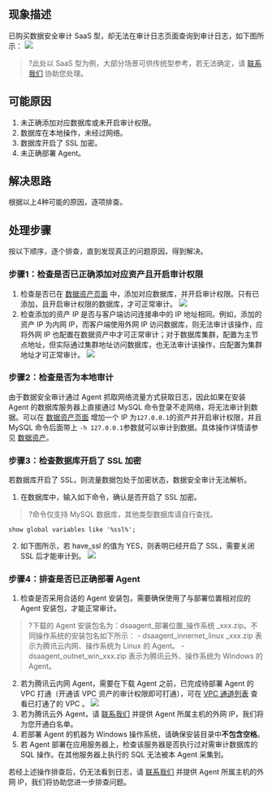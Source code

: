 ## 现象描述
已购买数据安全审计 SaaS 型，却无法在审计日志页面查询到审计日志，如下图所示：
![](https://qcloudimg.tencent-cloud.cn/raw/5deb292dc2a8f0088fba479ce96974c1.png)
>?此处以 SaaS 型为例，大部分场景可供传统型参考，若无法确定，请 [联系我们](https://cloud.tencent.com/online-service) 协助您处理。

## 可能原因
1. 未正确添加对应数据库或未开启审计权限。
2. 数据库在本地操作，未经过网络。
3. 数据库开启了 SSL 加密。
4. 未正确部署 Agent。

## 解决思路
根据以上4种可能的原因，逐项排查。

## 处理步骤
按以下顺序，逐个排查，直到发现真正的问题原因，得到解决。
### 步骤1：检查是否已正确添加对应资产且开启审计权限
1. 检查是否已在 [数据资产页面](https://console.cloud.tencent.com/dsaudit/assets) 中，添加对应数据库，并开启审计权限。只有已添加，且开启审计权限的数据库，才可正常审计。
![](https://qcloudimg.tencent-cloud.cn/raw/5fbb27026e15a3c3d7d83f926e3a086f.png)
2. 检查添加的资产 IP 是否与客户端访问连接串中的 IP 地址相同。例如，添加的资产 IP 为内网 IP，而客户端使用外网 IP 访问数据库，则无法审计该操作，应将外网 IP 也配置在数据资产中才可正常审计；对于数据库集群，配置为主节点地址，但实际通过集群地址访问数据库，也无法审计该操作，应配置为集群地址才可正常审计。
 ![](https://qcloudimg.tencent-cloud.cn/raw/0ed5d398d0362a1a4001e0c6ec0fdc3f.png)

### 步骤2：检查是否为本地审计
由于数据安全审计通过 Agent 抓取网络流量方式获取日志，因此如果在安装 Agent 的数据库服务器上直接通过 MySQL 命令登录不走网络，将无法审计到数据。可以在 [数据资产页面](https://console.cloud.tencent.com/dsaudit/assets)  增加一个 IP 为`127.0.0.1`的资产并开启审计权限，并且 MySQL 命令后面带上 `-h 127.0.0.1`参数就可以审计到数据。具体操作详情请参见 [数据资产](https://cloud.tencent.com/document/product/856/66075)。

### 步骤3：检查数据库开启了 SSL 加密
若数据库开启了 SSL，则流量数据包处于加密状态，数据安全审计无法解析。
1. 在数据库中，输入如下命令，确认是否开启了 SSL 加密。
>?命令仅支持 MySQL 数据库，其他类型数据库请自行查找。
>
```
show global variables like '%ssl%';
```
2. 如下图所示，若 have_ssl 的值为 YES，则表明已经开启了 SSL，需要关闭 SSL 后才能审计到。
 ![](https://qcloudimg.tencent-cloud.cn/raw/7dbc391a32d992b602ae56c1a97f0620.png)

### 步骤4：排查是否已正确部署 Agent
1. 检查是否采用合适的 Agent 安装包，需要确保使用了与部署位置相对应的 Agent 安装包，才能正常审计。
>?下载的 Agent 安装包名为：dsaagent_部署位置_操作系统 _xxx.zip。不同操作系统的安装包名如下所示：
    - dsaagent_innernet_linux _xxx.zip 表示为腾讯云内网、操作系统为 Linux 的 Agent。
    - dsaagent_outnet_win_xxx.zip 表示为腾讯云外、操作系统为 Windows 的 Agent。
2. 若为腾讯云内网 Agent，需要在下载 Agent 之前，已完成待部署  Agent 的 VPC 打通（开通该 VPC 资产的审计权限即可打通），可在 [VPC 通道列表](https://console.cloud.tencent.com/dsaudit/network) 查看已打通了的 VPC 。
![](https://qcloudimg.tencent-cloud.cn/raw/ac29229b797859a4a196cdaf23c7740f.png)
3. 若为腾讯云外 Agent，请 [联系我们](https://cloud.tencent.com/online-service) 并提供 Agent 所属主机的外网 IP，我们将为您开通白名单。
4. 若部署 Agent 的机器为 Windows 操作系统，请确保安装目录中**不包含空格**。
5. 若 Agent 部署在应用服务器上，检查该服务器是否执行过对需审计数据库的 SQL 操作。在其他服务器上执行的 SQL 无法被本 Agent 采集到。

若经上述操作排查后，仍无法看到日志，请 [联系我们](https://cloud.tencent.com/online-service) 并提供 Agent 所属主机的外网 IP，我们将协助您进一步排查问题。
